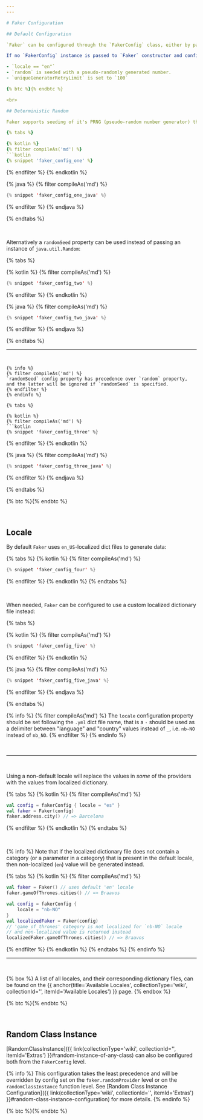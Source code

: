```yaml
---
---

# Faker Configuration

## Default Configuration

`Faker` can be configured through the `FakerConfig` class, either by passing an instance of `FakerConfig` directly, or  

If no `FakerConfig` instance is passed to `Faker` constructor and configuration is not set through the `faker` builder DSL, then default configuration will be used:

- `locale == "en"`
- `random` is seeded with a pseudo-randomly generated number.
- `uniqueGeneratorRetryLimit` is set to `100`

{% btc %}{% endbtc %}

<br>

## Deterministic Random

Faker supports seeding of it's PRNG (pseudo-random number generator) through `FakerConfig` to provide deterministic output of repeated function invocations.

{% tabs %}

{% kotlin %}
{% filter compileAs('md') %}
```kotlin
{% snippet 'faker_config_one' %}
```
{% endfilter %}
{% endkotlin %}

{% java %}
{% filter compileAs('md') %}
```java
{% snippet 'faker_config_one_java' %}
```
{% endfilter %}
{% endjava %}

{% endtabs %}

<br>

Alternatively a `randomSeed` property can be used instead of passing an instance of `java.util.Random`:

{% tabs %}

{% kotlin %}
{% filter compileAs('md') %}
```kotlin
{% snippet 'faker_config_two' %}
```
{% endfilter %}
{% endkotlin %}

{% java %}
{% filter compileAs('md') %}
```java
{% snippet 'faker_config_two_java' %}
```
{% endfilter %}
{% endjava %}

{% endtabs %}

---
```


{% info %}
{% filter compileAs('md') %}
`randomSeed` config property has precedence over `random` property, and the latter will be ignored if `randomSeed` is specified.
{% endfilter %}
{% endinfo %}

{% tabs %}

{% kotlin %}
{% filter compileAs('md') %}
```kotlin
{% snippet 'faker_config_three' %}
```
{% endfilter %}
{% endkotlin %}

{% java %}
{% filter compileAs('md') %}
```java
{% snippet 'faker_config_three_java' %}
```
{% endfilter %}
{% endjava %}

{% endtabs %}

{% btc %}{% endbtc %}

<br>

## Locale

By default `Faker` uses `en_US`-localized dict files to generate data:

{% tabs %}
{% kotlin %}
{% filter compileAs('md') %}
```kotlin
{% snippet 'faker_config_four' %}
```
{% endfilter %}
{% endkotlin %}
{% endtabs %}

<br>

When needed, `Faker` can be configured to use a custom localized dictionary file instead:

{% tabs %}

{% kotlin %}
{% filter compileAs('md') %}
```kotlin
{% snippet 'faker_config_five' %}
```
{% endfilter %}
{% endkotlin %}

{% java %}
{% filter compileAs('md') %}
```java
{% snippet 'faker_config_five_java' %}
```
{% endfilter %}
{% endjava %}

{% endtabs %}

{% info %}
{% filter compileAs('md') %}
The `locale` configuration property should be set following the `.yml` dict file name, that is a `-` should be used as a delimiter between "language" and "country" values instead of `_`, i.e. `nb-NO` instead of `nb_NO`.
{% endfilter %}
{% endinfo %}

<br>

---

<br>

Using a non-default locale will replace the values in _some_ of the providers with the values from localized dictionary.

{% tabs %}
{% kotlin %}
{% filter compileAs('md') %}
```kotlin
val config = fakerConfig { locale = "es" }
val faker = Faker(config)
faker.address.city() // => Barcelona
```
{% endfilter %}
{% endkotlin %}
{% endtabs %}

<br>

{% info %}
Note that if the localized dictionary file does not contain a category (or a parameter in a category)
that is present in the default locale, then non-localized (`en`) value will be generated instead.

{% tabs %}
{% kotlin %}
{% filter compileAs('md') %}
```kotlin
val faker = Faker() // uses default 'en' locale
faker.gameOfThrones.cities() // => Braavos

val config = fakerConfig {
    locale = "nb-NO"
}
val localizedFaker = Faker(config)
// 'game_of_thrones' category is not localized for `nb-NO` locale
// and non-localized value is returned instead
localizedFaker.gameOfThrones.cities() // => Braavos
```
{% endfilter %}
{% endkotlin %}
{% endtabs %}
{% endinfo %}

---

<br>

{% box %}
A list of all locales, and their corresponding dictionary files, can be found on the {{ anchor(title='Available Locales', collectionType='wiki', collectionId='', itemId='Available Locales') }} page.
{% endbox %}

{% btc %}{% endbtc %}

<br>

## Random Class Instance

[RandomClassInstance]({{ link(collectionType='wiki', collectionId='', itemId='Extras') }}#random-instance-of-any-class) can also be configured both from the `FakerConfig` level.

{% info %}
This configuration takes the least precedence and will be overridden by config set on the `faker.randomProvider` level or on the `randomClassInstance` function level.
See [Random Class Instance Configuration]({{ link(collectionType='wiki', collectionId='', itemId='Extras') }}#random-class-instance-configuration) for more details. 
{% endinfo %}

{% btc %}{% endbtc %}

<br>
